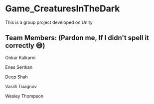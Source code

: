 # Game_CreaturesInTheDark
This is a group project developed on Unity

## Team Members: (Pardon me, If I didn't spell it correctly 😅)

Onkar Kulkarni

Enes Sertkan

Deep Shah

Vasilli Tsiagnov 

Wesley Thompson
